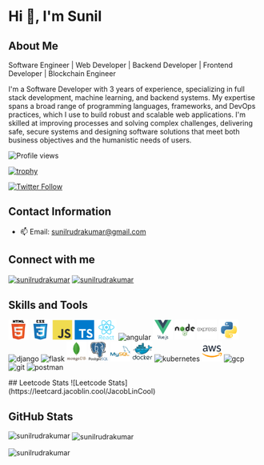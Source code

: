 # Hi 👋, I'm Sunil

## About Me
Software Engineer | Web Developer | Backend Developer | Frontend Developer | Blockchain Engineer

I'm a Software Developer with 3 years of experience, specializing in full stack development, machine learning, and backend systems. My expertise spans a broad range of programming languages, frameworks, and DevOps practices, which I use to build robust and scalable web applications. I'm skilled at improving processes and solving complex challenges, delivering safe, secure systems and designing software solutions that meet both business objectives and the humanistic needs of users.

<!-- Profile views counter -->
![Profile views](https://komarev.com/ghpvc/?username=sunilrudrakumar&label=Profile%20views&color=0e75b6&style=flat)

<!-- GitHub trophies -->
[![trophy](https://github-profile-trophy.vercel.app/?username=sunilrudrakumar)](https://github.com/ryo-ma/github-profile-trophy)

<!-- Twitter followers badge -->
[![Twitter Follow](https://img.shields.io/twitter/follow/sunilrudrakumar?logo=twitter&style=for-the-badge)](https://twitter.com/sunilrudrakumar)

## Contact Information
- 📫 Email: sunilrudrakumar@gmail.com

## Connect with me
<!-- Social media links -->
<p align="left">
<a href="https://twitter.com/sunilrudrakumar" target="blank"><img align="center" src="https://raw.githubusercontent.com/rahuldkjain/github-profile-readme-generator/master/src/images/icons/Social/twitter.svg" alt="sunilrudrakumar" height="30" width="40" /></a>
<a href="https://linkedin.com/in/sunilrudrakumar" target="blank"><img align="center" src="https://raw.githubusercontent.com/rahuldkjain/github-profile-readme-generator/master/src/images/icons/Social/linked-in-alt.svg" alt="sunilrudrakumar" height="30" width="40" /></a>
</p>

## Skills and Tools
<!-- Tech stack icons -->
<p align="left">
  <!-- Frontend -->
  <img src="https://raw.githubusercontent.com/devicons/devicon/master/icons/html5/html5-original-wordmark.svg" alt="html5" width="40" height="40"/>
  <img src="https://raw.githubusercontent.com/devicons/devicon/master/icons/css3/css3-original-wordmark.svg" alt="css3" width="40" height="40"/>
  <img src="https://raw.githubusercontent.com/devicons/devicon/master/icons/javascript/javascript-original.svg" alt="javascript" width="40" height="40"/>
  <img src="https://raw.githubusercontent.com/devicons/devicon/master/icons/typescript/typescript-original.svg" alt="typescript" width="40" height="40"/>
  <img src="https://raw.githubusercontent.com/devicons/devicon/master/icons/react/react-original-wordmark.svg" alt="react" width="40" height="40"/>
  <img src="https://angular.io/assets/images/logos/angular/angular.svg" alt="angular" width="40" height="40"/>
  <img src="https://raw.githubusercontent.com/devicons/devicon/master/icons/vuejs/vuejs-original-wordmark.svg" alt="vuejs" width="40" height="40"/>
  
  <!-- Backend -->
  <img src="https://raw.githubusercontent.com/devicons/devicon/master/icons/nodejs/nodejs-original-wordmark.svg" alt="nodejs" width="40" height="40"/>
  <img src="https://raw.githubusercontent.com/devicons/devicon/master/icons/express/express-original-wordmark.svg" alt="express" width="40" height="40"/>
  <img src="https://raw.githubusercontent.com/devicons/devicon/master/icons/python/python-original.svg" alt="python" width="40" height="40"/>
  <img src="https://cdn.worldvectorlogo.com/logos/django.svg" alt="django" width="40" height="40"/>
  <img src="https://www.vectorlogo.zone/logos/pocoo_flask/pocoo_flask-icon.svg" alt="flask" width="40" height="40"/>
  
  <!-- Databases -->
  <img src="https://raw.githubusercontent.com/devicons/devicon/master/icons/mongodb/mongodb-original-wordmark.svg" alt="mongodb" width="40" height="40"/>
  <img src="https://raw.githubusercontent.com/devicons/devicon/master/icons/postgresql/postgresql-original-wordmark.svg" alt="postgresql" width="40" height="40"/>
  <img src="https://raw.githubusercontent.com/devicons/devicon/master/icons/mysql/mysql-original-wordmark.svg" alt="mysql" width="40" height="40"/>
  
  <!-- DevOps & Cloud -->
  <img src="https://raw.githubusercontent.com/devicons/devicon/master/icons/docker/docker-original-wordmark.svg" alt="docker" width="40" height="40"/>
  <img src="https://www.vectorlogo.zone/logos/kubernetes/kubernetes-icon.svg" alt="kubernetes" width="40" height="40"/>
  <img src="https://raw.githubusercontent.com/devicons/devicon/master/icons/amazonwebservices/amazonwebservices-original-wordmark.svg" alt="aws" width="40" height="40"/>
  <img src="https://www.vectorlogo.zone/logos/google_cloud/google_cloud-icon.svg" alt="gcp" width="40" height="40"/>
  
  <!-- Other Tools -->
  <img src="https://www.vectorlogo.zone/logos/git-scm/git-scm-icon.svg" alt="git" width="40" height="40"/>
<!--  <img src="https://raw.githubusercontent.com/devicons/devicon/master/icons/linux/linux-original.svg" alt="linux" width="40" height="40"/>-->
  <img src="https://www.vectorlogo.zone/logos/getpostman/getpostman-icon.svg" alt="postman" width="40" height="40"/>
</p>
## Leetcode Stats
![Leetcode Stats](https://leetcard.jacoblin.cool/JacobLinCool)

## GitHub Stats
<!-- GitHub stats cards -->
<p><img align="left" src="https://github-readme-stats.vercel.app/api/top-langs?username=sunilrudrakumar&show_icons=true&locale=en&layout=compact" alt="sunilrudrakumar" /></p>

<p>&nbsp;<img align="center" src="https://github-readme-stats.vercel.app/api?username=sunilrudrakumar&show_icons=true&locale=en" alt="sunilrudrakumar" /></p>

 <p><img align="center" src="https://github-readme-streak-stats.herokuapp.com/?user=sunilrudrakumar&" alt="sunilrudrakumar" /></p>
